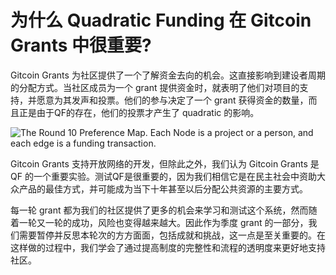 # 为什么 Quadratic Funding 在 Gitcoin Grants 中很重要?

Gitcoin Grants 为社区提供了一个了解资金去向的机会。这直接影响到建设者周期的分配方式。当社区成员为一个 grant 提供资金时，就表明了他们对项目的支持，并愿意为其发声和投票。他们的参与决定了一个 grant 获得资金的数量，而且正是由于QF的存在，他们的投票才产生了 quadratic 的影响。

![The Round 10 Preference Map. Each Node is a project or a person, and each edge is a funding transaction.](https://lh6.googleusercontent.com/-mC7L4O-W2DhuWKaH8ZZ5Lw\_xU8Fd6KsawjySZl4iGr3Hxf0h7Ekv5p5MYVKLthu2wGsTti59IfkgItUxI\_LLKQByVKgX1E5cyTrxROfc48wab6biw1itV7m6EuqFUfU\_YYM8P4)

Gitcoin Grants 支持开放网络的开发，但除此之外，我们认为 Gitcoin Grants 是 QF 的一个重要实验。测试QF是很重要的，因为我们相信它是在民主社会中资助大众产品的最佳方式，并可能成为当下十年甚至以后分配公共资源的主要方式。

每一轮 grant 都为我们的社区提供了更多的机会来学习和测试这个系统，然而随着一轮又一轮的成功，风险也变得越来越大。因此作为季度 grant 的一部分，我们需要暂停并反思本轮次的方方面面，包括成就和挑战，这一点是至关重要的。在这样做的过程中，我们学会了通过提高制度的完整性和流程的透明度来更好地支持社区。
